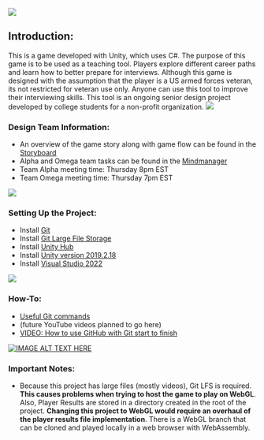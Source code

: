 ![](https://static.wixstatic.com/media/a1f28a_4917288ce94e49f895e5c4fe312e29f7~mv2.png/v1/fill/w_200,h_200,al_c,q_85,usm_0.66_1.00_0.01,enc_auto/Untitled.png)

## Introduction:
 This is a game developed with Unity, which uses C#. The purpose of this game is to be used as a teaching tool. Players explore different career paths and learn how to better prepare for interviews. Although this game is designed with the assumption that the player is a US armed forces veteran, its not restricted for veteran use only. Anyone can use this tool to improve their interviewing skills. This tool is an ongoing senior design project developed by college students for a non-profit organization.
![](https://shop.akpsi.org/v/vspfiles/photos/P-130-2T.jpg)

### Design Team Information:
- An overview of the game story along with game flow can be found in the [Storyboard](https://lucid.app/lucidchart/c70d5521-aaef-4d1f-881d-accf072ca4b0/edit?page=0_0&invitationId=inv_fbbb34bc-5a88-489f-b460-ca7bc0b71f57#)
- Alpha and Omega team tasks can be found in the [Mindmanager](https://share.mindmanager.com/#publish/xmL6ainIM3qS2d6fyLv5uNXavKLjLyVF-uE8o6kH)
- Team Alpha meeting time: Thursday 8pm EST
- Team Omega meeting time: Thursday 7pm EST

![](https://secure.touchnet.com/C21591_ustores/web/uploaded_images/mall/UMD_FORMS_LOGO.PNG)

### Setting Up the Project:
- Install [Git](https://git-scm.com/downloads)
- Install [Git Large File Storage](https://git-lfs.github.com/)
- Install [Unity Hub](https://public-cdn.cloud.unity3d.com/hub/prod/UnityHubSetup.exe)
- Install  [Unity version 2019.2.18](https://unity3d.com/get-unity/download/archive)
- Install [Visual Studio 2022](https://visualstudio.microsoft.com/thank-you-downloading-visual-studio/?sku=Community&channel=Release&version=VS2022&source=VSLandingPage&cid=2030&passive=false)


![](https://ih1.redbubble.net/image.3406570980.1167/st,small,507x507-pad,600x600,f8f8f8.jpg)


### How-To:
- [Useful Git commands](https://training.github.com/downloads/github-git-cheat-sheet.pdf)
- (future YouTube videos planned to go here)
- [VIDEO: How to use GitHub with Git start to finish](https://youtu.be/SlxHFOqU6zc)

 [![IMAGE ALT TEXT HERE](https://cdn.mos.cms.futurecdn.net/8gzcr6RpGStvZFA2qRt4v6-1200-80.jpg)](https://youtu.be/SlxHFOqU6zc)
  
### Important Notes:
- Because this project has large files (mostly videos), Git LFS is required. **This causes problems when trying to host the game to play on WebGL**. Also, Player Results are stored in a directory created in the root of the project. **Changing this project to WebGL would require an overhaul of the player results file implementation**. There is a WebGL branch  that can be cloned and played locally in a web browser with WebAssembly. 
